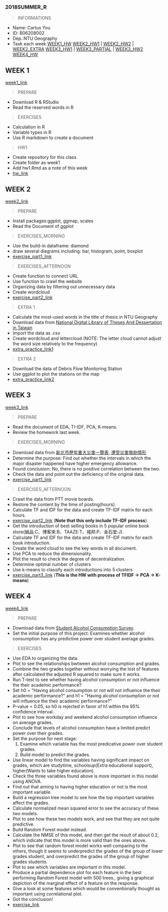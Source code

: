 ### 2018SUMMER_R
> INFORMATIONS
* Name: Cartus You
* ID: B06208002
* Dep.:NTU Geography
* Task each week
    [WEEK1_HW](https://cartus0910.github.io/2018SUMMER_R/week1/hw1.html)
    [WEEK2_HW1](https://cartus0910.github.io/2018SUMMER_R/week2/0711morning.html) | [WEEK2_HW2](https://cartus0910.github.io/2018SUMMER_R/week2/0711afternoon.html) | [WEEK2_EXTRA](https://cartus0910.github.io/2018SUMMER_R/week2/geog_paper.html) 
    [WEEK3_HW1](https://cartus0910.github.io/2018SUMMER_R/week3/0718morning.html) | [WEEK3_PARTIAL](https://cartus0910.github.io/2018SUMMER_R/week3/0718afternoon_only_TF-IDF_.html) | [WEEK3_HW2](https://cartus0910.github.io/2018SUMMER_R/week3/0718afternoon.html) 
    [WEEK4_HW](https://cartus0910.github.io/2018SUMMER_R/week4/0725morning.html)

## WEEK 1
[week1_link](https://n2-data-science-programming.gitbook.io/rsummer/week_1)
> PREPARE
* Download R & RStudio
* Read the reserved words in R

> EXERCISES
* Calculation in R
* Variable types in R
* Use R markdown to create a document 

> HW1
* Create repository for this class
* Create folder as week1
* Add hw1.Rmd as a note of this week
* [hw_link](https://cartus0910.github.io/2018SUMMER_R/week1/hw1.html)

## WEEK 2
[week2_link](https://n2-data-science-programming.gitbook.io/rsummer/week_2)
> PREPARE
* Install packages:ggplot, ggmap, scales
* Read the Document of ggplot

> EXERCISES_MORNING
* Use the build-in dataframe: diamond
* draw several diagrams including: bar, histogram, point, boxplot
* [exercise_part1_link](https://cartus0910.github.io/2018SUMMER_R/week2/0711morning.html)

> EXERCISES_AFTERNOON
* Create function to connect URL
* Use function to crawl the website
* Organizing data by filtering out unnecessary data
* Create wordcloud
* [exercise_part2_link](https://cartus0910.github.io/2018SUMMER_R/week2/0711afternoon.html)

> EXTRA 1
* Calculate the most-used words in the title of thesis in NTU Geography
* Download data from [National Digital Library of Theses And Dessertation in Taiwan](https://etds.ncl.edu.tw/cgi-bin/gs32/gsweb.cgi/ccd=MFzs7f/webmge?switchlang=en)
* Import the data as .csv
* Create wordcloud and lettercloud (NOTE: The letter cloud cannot adjust the word size relatively to the frequency)
* [extra_practice_link1](https://cartus0910.github.io/2018SUMMER_R/week2/geog_paper.html)

> EXTRA 2
* Download the data of Debris Flow Monitoring Station
* Use ggplot to plot the stations on the map
* [extra_practice_link2](https://cartus0910.github.io/2018SUMMER_R/week2/0717MAP)

## WEEK 3
[week3_link](https://n2-data-science-programming.gitbook.io/rsummer/week_3)
> PREPARE
* Read the document of EDA, TI-IDF, PCA, K-means.
* Review the homework last week.

> EXERCISES_MORNING
* Download data from [新北市歷年重大災害一覽表](https://data.gov.tw/dataset/33645), [遭受災害救助情形](https://data.gov.tw/dataset/56813)
* Determine the purpose: Find out whether the intervals in which the major disaster happened have higher emergency allowance.
* Found conclusion: No, there is no positive correlation between the two.
* Check the data and point out the deficiency of the original data.
* [exercise_part1_link](https://cartus0910.github.io/2018SUMMER_R/week3/0718morning.html)

> EXERCISES_AFTERNOON
* Crawl the data from PTT movie boards.
* Restore the content by the time of posting(hours).
* Calculate TF and IDF for the data and create TF-IDF matrix for each hours.
* [exercise_part2_link](https://cartus0910.github.io/2018SUMMER_R/week3/0718afternoon_only_TF-IDF_.html)
(**Note that this only include TF-IDF process**)
* Get the introduction of best selling books in 5 popular online book store(誠品:C、博客來:B、TAAZE:T、城邦:P、金石堂:J).
* Calculate TF and IDF for the data and create TF-IDF matrix for each book introduction.
* Create the word cloud to see the key words in all document.
* Use PCA to reduce the dimensionality.
* Plot the result to check the degree of decentralization.
* Determine optimal number of clusters
* Use k-means to classify each introductions into 5 clusters
* [exercise_part3_link](https://cartus0910.github.io/2018SUMMER_R/week3/0718afternoon.html)
(**This is the HW with process of TFIDF -> PCA -> K-means**)


## WEEK 4
[week4_link](https://n2-data-science-programming.gitbook.io/rsummer/week_4)
> PREPARE
* Download data from [Student Alcohol Consumption Survey](https://www.kaggle.com/uciml/student-alcohol-consumption).
* Set the initial purpose of this project: Examines whether alcohol consumption has any predictive power over student average grades.

> EXERCISES
* Use EDA to organizing the data.
* Plot to see the relationships bwtween alcohol consumption and grades.
* Combine the two grades together without worrying the lost of features after calculated the adjusted R squared to make sure it works.
* Run T-test to see whether having alcohol consumption or not influence the their academic performance?
* Set h0 = "Having alcohol consumption or not will not influence the their academic performance?" and h1 = "Having alcohol consumption or not will influence the their academic performance?"
* P-value < 0.05, so h0 is rejected in favor of h1 within the 95% confidence interval.
* Plot to see how workday and weekend alcohol consumption influence on average grades.
* Conclude that levels of alcohol consumption have a limited predict power over their grades.
* Set the purpose for next stage:
  1. Examine which variable has the most predicative power over student grades.
  2. Build model to predict the grades.
* Use linear model to find the variables having significant impact on grades, which are studytime, schoolsup(Extra educational support), higher(Wants to take higher education).
* Check the three variables found above is more important in this model using ANOVA.
* Find out that aiming to having higher education or not is the most important variable.
* Build a regression tree model to see how the top important variables affect the grades.
* Calculate normalized mean squared error to see the accuracy of these two models.
* Plot to see how these two models work, and see that they are not quite predictive.
* Build Random Forest model instead.
* Calculate the NMSE of this model, and then get the result of about 0.2, which indicate that this model is more valid than the ones above.
* Plot to see that random forest model works well comparing to the others, though it seems to underpredict the grades of the group of lower grades student, and overpredict the grades of the group of higher grades students.
* Plot to see which variables are important in this model.
* Produce a partial dependence plot for each feature in the best performing Random Forest model with 500 trees., giving a graphical depiction of the marginal effect of a feature on the response.
* Give a look at some features which would be conventionally thought as important using correlational plot.
* Got the conclusion!
* [exercise_link](https://cartus0910.github.io/2018SUMMER_R/week4/0725morning.html)

